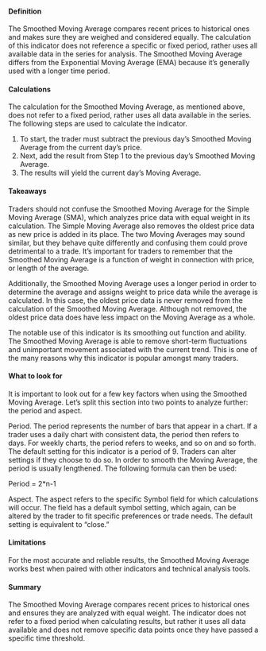 #### Definition

The Smoothed Moving Average compares recent prices to historical ones and makes sure they are weighed and considered equally. The calculation of this indicator does not reference a specific or fixed period, rather uses all available data in the series for analysis. The Smoothed Moving Average differs from the Exponential Moving Average (EMA) because it’s generally used with a longer time period.

#### Calculations

The calculation for the Smoothed Moving Average, as mentioned above, does not refer to a fixed period, rather uses all data available in the series. The following steps are used to calculate the indicator.

1. To start, the trader must subtract the previous day’s Smoothed Moving Average from the current day’s price.
2. Next, add the result from Step 1 to the previous day’s Smoothed Moving Average.
3. The results will yield the current day’s Moving Average.

#### Takeaways

Traders should not confuse the Smoothed Moving Average for the Simple Moving Average (SMA), which analyzes price data with equal weight in its calculation. The Simple Moving Average also removes the oldest price data as new price is added in its place. The two Moving Averages may sound similar, but they behave quite differently and confusing them could prove detrimental to a trade. It’s important for traders to remember that the Smoothed Moving Average is a function of weight in connection with price, or length of the average.

Additionally, the Smoothed Moving Average uses a longer period in order to determine the average and assigns weight to price data while the average is calculated. In this case, the oldest price data is never removed from the calculation of the Smoothed Moving Average. Although not removed, the oldest price data does have less impact on the Moving Average as a whole.

The notable use of this indicator is its smoothing out function and ability. The Smoothed Moving Average is able to remove short-term fluctuations and unimportant movement associated with the current trend. This is one of the many reasons why this indicator is popular amongst many traders.

#### What to look for

It is important to look out for a few key factors when using the Smoothed Moving Average. Let’s split this section into two points to analyze further: the period and aspect.

Period. The period represents the number of bars that appear in a chart. If a trader uses a daily chart with consistent data, the period then refers to days. For weekly charts, the period refers to weeks, and so on and so forth. The default setting for this indicator is a period of 9. Traders can alter settings if they choose to do so. In order to smooth the Moving Average, the period is usually lengthened. The following formula can then be used:

Period = 2\*n-1

Aspect. The aspect refers to the specific Symbol field for which calculations will occur. The field has a default symbol setting, which again, can be altered by the trader to fit specific preferences or trade needs. The default setting is equivalent to “close.”

#### Limitations

For the most accurate and reliable results, the Smoothed Moving Average works best when paired with other indicators and technical analysis tools.

#### Summary

The Smoothed Moving Average compares recent prices to historical ones and ensures they are analyzed with equal weight. The indicator does not refer to a fixed period when calculating results, but rather it uses all data available and does not remove specific data points once they have passed a specific time threshold.